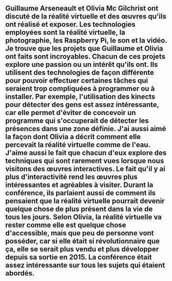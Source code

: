 ## Guillaume Arseneault et Olivia Mc Gilchrist ont discuté de la réalité virtuelle et des œuvres qu'ils ont réalisé et exposer. Les technologies employées sont la réalité virtuelle, la photographie, les Raspberry Pi, le son et la vidéo. Je trouve que les projets que Guillaume et Olivia ont faits sont incroyables. Chacun de ces projets explore une passion ou un intérêt qu'ils ont. Ils utilisent des technologies de façon différente pour pouvoir effectuer certaines tâches qui seraient trop compliquées à programmer ou à installer. Par exemple, l'utilisation des kinects pour détecter des gens est assez intéressante, car elle permet d'éviter de concevoir un programme qui s'occuperait de détecter les présences dans une zone définie. J'ai aussi aimé la façon dont Olivia a décrit comment elle percevait la réalité virtuelle comme de l'eau. J'aime aussi le fait que chacun d'eux explore des techniques qui sont rarement vues lorsque nous visitons des œuvres interactives. Le fait qu'il y ai plus d'interactivité rend les œuvres plus intéressantes et agréables à visiter. Durant la conférence, ils parlaient aussi de comment ils pensaient que la réalité virtuelle pourrait devenir quelque chose de plus présent dans la vie de tous les jours. Selon Olivia, la réalité virtuelle va rester comme elle est quelque chose d'accessible, mais que peu de personne vont posséder, car si elle était si révolutionnaire que ça, elle se serait plus vendu et plus développer depuis sa sortie en 2015. La conférence était assez intéressante sur tous les sujets qui étaient abordés. 
